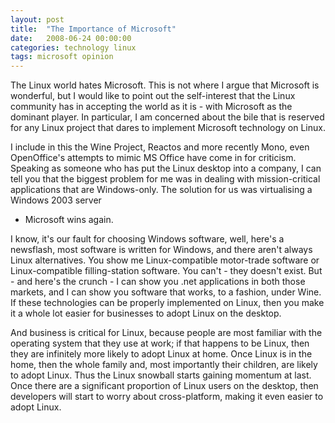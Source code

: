 ```yaml
---
layout: post
title:  "The Importance of Microsoft"
date:   2008-06-24 00:00:00
categories: technology linux
tags: microsoft opinion
---
```


The Linux world hates Microsoft.  This is not where I argue that Microsoft is
wonderful, but I would like to point out the self-interest that the Linux
community has in accepting the world as it is - with Microsoft as the dominant
player.  In particular, I am concerned about the bile that is reserved for any
Linux project that dares to implement Microsoft technology on Linux. 

I include in this the Wine Project, Reactos and more recently Mono, even
OpenOffice's attempts to mimic MS Office have come in for criticism.  Speaking
as someone who has put the Linux desktop into a company, I can tell you that
the biggest problem for me was in dealing with mission-critical applications
that are Windows-only.  The solution for us was virtualising a Windows 2003 server
- Microsoft wins again.

I know, it's our fault for choosing Windows software, well, here's a newsflash,
most software is written for Windows, and there aren't always Linux
alternatives.  You show me Linux-compatible motor-trade software or
Linux-compatible filling-station software.  You can't - they doesn't exist.
But - and here's the crunch - I can show you .net applications in both those
markets, and I can show you software that works, to a fashion, under Wine.  If
these technologies can be properly implemented on Linux, then you make it a
whole lot easier for businesses to adopt Linux on the desktop.

And business is critical for Linux, because people are most familiar with the
operating system that they use at work; if that happens to be Linux, then they
are infinitely more likely to adopt Linux at home.  Once Linux is in the home,
then the whole family and, most importantly their children, are likely to adopt
Linux.  Thus the Linux snowball starts gaining momentum at last.  Once there
are a significant proportion of Linux users on the desktop, then developers
will start to worry about cross-platform, making it even easier to adopt Linux.
